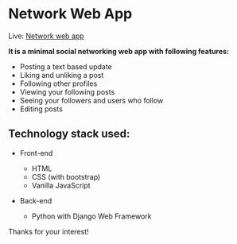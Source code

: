 # Network Web App

Live: [Network web app](https://network-web-app-0.herokuapp.com/)

**It is a minimal social networking web app with following features:**
- Posting a text based update
- Liking and unliking a post
- Following other profiles
- Viewing your following posts
- Seeing your followers and users who follow
- Editing posts

## Technology stack used:

- Front-end
  - HTML
  - CSS (with bootstrap)
  - Vanilla JavaScript

- Back-end
  - Python with Django Web Framework


Thanks for your interest!